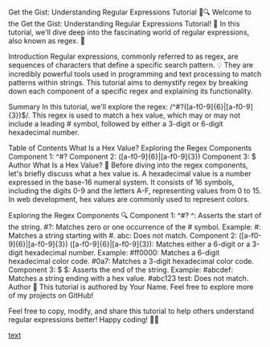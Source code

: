 
Get the Gist: Understanding Regular Expressions Tutorial 🧐🔍
Welcome to the Get the Gist: Understanding Regular Expressions Tutorial! 🎉 In this tutorial, we'll dive deep into the fascinating world of regular expressions, also known as regex. 🚀

Introduction
Regular expressions, commonly referred to as regex, are sequences of characters that define a specific search pattern. 💡 They are incredibly powerful tools used in programming and text processing to match patterns within strings. This tutorial aims to demystify regex by breaking down each component of a specific regex and explaining its functionality.

Summary
In this tutorial, we'll explore the regex: /^#?([a-f0-9]{6}|[a-f0-9]{3})$/. This regex is used to match a hex value, which may or may not include a leading # symbol, followed by either a 3-digit or 6-digit hexadecimal number.

Table of Contents
What Is a Hex Value?
Exploring the Regex Components
Component 1: ^#?
Component 2: ([a-f0-9]{6}|[a-f0-9]{3})
Component 3: $
Author
What Is a Hex Value? 🌈
Before diving into the regex components, let's briefly discuss what a hex value is. A hexadecimal value is a number expressed in the base-16 numeral system. It consists of 16 symbols, including the digits 0-9 and the letters A-F, representing values from 0 to 15. In web development, hex values are commonly used to represent colors.

Exploring the Regex Components 🔍
Component 1: ^#?
^: Asserts the start of the string.
#?: Matches zero or one occurrence of the # symbol.
Example:
#: Matches a string starting with #.
abc: Does not match.
Component 2: ([a-f0-9]{6}|[a-f0-9]{3})
([a-f0-9]{6}|[a-f0-9]{3}): Matches either a 6-digit or a 3-digit hexadecimal number.
Example:
#ff0000: Matches a 6-digit hexadecimal color code.
#0a7: Matches a 3-digit hexadecimal color code.
Component 3: $
$: Asserts the end of the string.
Example:
#abcdef: Matches a string ending with a hex value.
#abc123 test: Does not match.
Author 📝
This tutorial is authored by Your Name. Feel free to explore more of my projects on GitHub!

Feel free to copy, modify, and share this tutorial to help others understand regular expressions better! Happy coding! 🚀✨

[text](../Get-the-Gist/README.md)